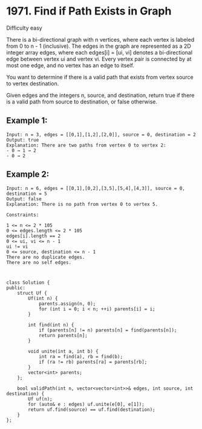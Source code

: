 # 1971. Find if Path Exists in Graph
Difficulty easy

There is a bi-directional graph with n vertices, where each vertex is labeled from 0 to n - 1 (inclusive). The edges in the graph are represented as a 2D integer array edges, where each edges[i] = [ui, vi] denotes a bi-directional edge between vertex ui and vertex vi. Every vertex pair is connected by at most one edge, and no vertex has an edge to itself.

You want to determine if there is a valid path that exists from vertex source to vertex destination.

Given edges and the integers n, source, and destination, return true if there is a valid path from source to destination, or false otherwise.


## Example 1:
```
Input: n = 3, edges = [[0,1],[1,2],[2,0]], source = 0, destination = 2
Output: true
Explanation: There are two paths from vertex 0 to vertex 2:
- 0 → 1 → 2
- 0 → 2
```


## Example 2:
```
Input: n = 6, edges = [[0,1],[0,2],[3,5],[5,4],[4,3]], source = 0, destination = 5
Output: false
Explanation: There is no path from vertex 0 to vertex 5.
```


```
Constraints:

1 <= n <= 2 * 105
0 <= edges.length <= 2 * 105
edges[i].length == 2
0 <= ui, vi <= n - 1
ui != vi
0 <= source, destination <= n - 1
There are no duplicate edges.
There are no self edges.
```


#
```
class Solution {
public:
    struct Uf {
        Uf(int n) {
            parents.assign(n, 0);
            for (int i = 0; i < n; ++i) parents[i] = i;
        }

        int find(int n) {
            if (parents[n] != n) parents[n] = find(parents[n]);
            return parents[n];
        }

        void unite(int a, int b) {
            int ra = find(a), rb = find(b);
            if (ra != rb) parents[ra] = parents[rb];
        }
        vector<int> parents;
    };

    bool validPath(int n, vector<vector<int>>& edges, int source, int destination) {
        Uf uf(n);
        for (auto& e : edges) uf.unite(e[0], e[1]);
        return uf.find(source) == uf.find(destination);
    }
};
```